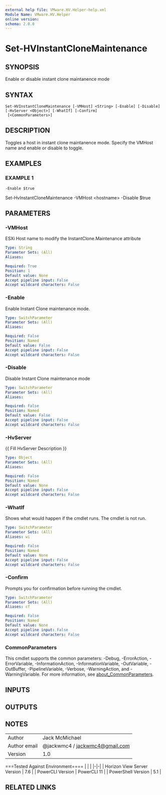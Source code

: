 ```yaml
---
external help file: VMware.HV.Helper-help.xml
Module Name: VMware.HV.Helper
online version:
schema: 2.0.0
---
```


# Set-HVInstantCloneMaintenance

## SYNOPSIS
Enable or disable instant clone maintanence mode

## SYNTAX

```
Set-HVInstantCloneMaintenance [-VMHost] <String> [-Enable] [-Disable] [-HvServer <Object>] [-WhatIf] [-Confirm]
 [<CommonParameters>]
```

## DESCRIPTION
Toggles a host in instant clone maintanence mode.
Specify the VMHost name and enable or disable to toggle.

## EXAMPLES

### EXAMPLE 1
```
-Enable $true
```

Set-HvInstantCloneMaintenance -VMHost \<hostname\> -Disable $true

## PARAMETERS

### -VMHost
ESXi Host name to modify the InstantClone.Maintenance attribute

```yaml
Type: String
Parameter Sets: (All)
Aliases:

Required: True
Position: 1
Default value: None
Accept pipeline input: False
Accept wildcard characters: False
```

### -Enable
Enable Instant Clone maintenance mode.

```yaml
Type: SwitchParameter
Parameter Sets: (All)
Aliases:

Required: False
Position: Named
Default value: False
Accept pipeline input: False
Accept wildcard characters: False
```

### -Disable
Disable Instant Clone maintenance mode

```yaml
Type: SwitchParameter
Parameter Sets: (All)
Aliases:

Required: False
Position: Named
Default value: False
Accept pipeline input: False
Accept wildcard characters: False
```

### -HvServer
{{ Fill HvServer Description }}

```yaml
Type: Object
Parameter Sets: (All)
Aliases:

Required: False
Position: Named
Default value: None
Accept pipeline input: False
Accept wildcard characters: False
```

### -WhatIf
Shows what would happen if the cmdlet runs.
The cmdlet is not run.

```yaml
Type: SwitchParameter
Parameter Sets: (All)
Aliases: wi

Required: False
Position: Named
Default value: None
Accept pipeline input: False
Accept wildcard characters: False
```

### -Confirm
Prompts you for confirmation before running the cmdlet.

```yaml
Type: SwitchParameter
Parameter Sets: (All)
Aliases: cf

Required: False
Position: Named
Default value: None
Accept pipeline input: False
Accept wildcard characters: False
```

### CommonParameters
This cmdlet supports the common parameters: -Debug, -ErrorAction, -ErrorVariable, -InformationAction, -InformationVariable, -OutVariable, -OutBuffer, -PipelineVariable, -Verbose, -WarningAction, and -WarningVariable. For more information, see [about_CommonParameters](http://go.microsoft.com/fwlink/?LinkID=113216).

## INPUTS

## OUTPUTS

## NOTES
| | |
|-|-|
| Author | Jack McMichael |
| Author email | @jackwmc4 / jackwmc4@gmail.com |
| Version | 1.0 |

===Tested Against Environment====
| | |
|-|-|
| Horizon View Server Version | 7.6 |
| PowerCLI Version | PowerCLI 11 |
| PowerShell Version | 5.1 |

## RELATED LINKS
